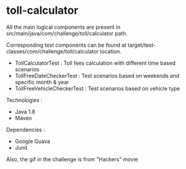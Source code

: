 # toll-calculator

All the main logical components are present in src/main/java/com/challenge/toll/calculator path.

Corresponding test components can be found at target/test-classes/com/challenge/toll/calculator location.
- TollCalculatorTest  : Toll fees calculation with different time based scenarios 
- TollFreeDateCheckerTest : Test scenarios based on weekends and specific month & year
- TollFreeVehicleCheckerTest : Test scenarios based on vehicle type

Technologies : 
* Java 1.8 
* Maven

Dependencies :
* Google Guava
* Junit


Also, the gif in the challenge is from "Hackers" movie

